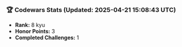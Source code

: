 ### 🏆 Codewars Stats (Updated: 2025-04-21 15:08:43 UTC)

- **Rank:** 8 kyu
- **Honor Points:** 3
- **Completed Challenges:** 1

